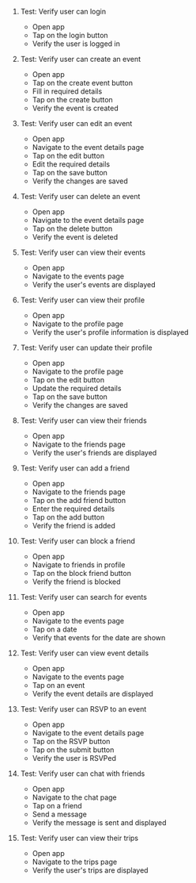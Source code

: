 1. Test: Verify user can login

    - Open app
    - Tap on the login button
    - Verify the user is logged in

2. Test: Verify user can create an event

    - Open app
    - Tap on the create event button
    - Fill in required details
    - Tap on the create button
    - Verify the event is created

3. Test: Verify user can edit an event

    - Open app
    - Navigate to the event details page
    - Tap on the edit button
    - Edit the required details
    - Tap on the save button
    - Verify the changes are saved

4. Test: Verify user can delete an event

    - Open app
    - Navigate to the event details page
    - Tap on the delete button
    - Verify the event is deleted

5. Test: Verify user can view their events

    - Open app
    - Navigate to the events page
    - Verify the user's events are displayed

6. Test: Verify user can view their profile

    - Open app
    - Navigate to the profile page
    - Verify the user's profile information is displayed

7. Test: Verify user can update their profile

    - Open app
    - Navigate to the profile page
    - Tap on the edit button
    - Update the required details
    - Tap on the save button
    - Verify the changes are saved

8. Test: Verify user can view their friends

    - Open app
    - Navigate to the friends page
    - Verify the user's friends are displayed

9. Test: Verify user can add a friend

    - Open app
    - Navigate to the friends page
    - Tap on the add friend button
    - Enter the required details
    - Tap on the add button
    - Verify the friend is added

10. Test: Verify user can block a friend

    - Open app
    - Navigate to friends in profile
    - Tap on the block friend button
    - Verify the friend is blocked

11. Test: Verify user can search for events

    - Open app
    - Navigate to the events page
    - Tap on a date
    - Verify that events for the date are shown

12. Test: Verify user can view event details

    - Open app
    - Navigate to the events page
    - Tap on an event
    - Verify the event details are displayed

13. Test: Verify user can RSVP to an event

    - Open app
    - Navigate to the event details page
    - Tap on the RSVP button
    - Tap on the submit button
    - Verify the user is RSVPed

14. Test: Verify user can chat with friends

    - Open app
    - Navigate to the chat page
    - Tap on a friend
    - Send a message
    - Verify the message is sent and displayed

15. Test: Verify user can view their trips
    - Open app
    - Navigate to the trips page
    - Verify the user's trips are displayed
